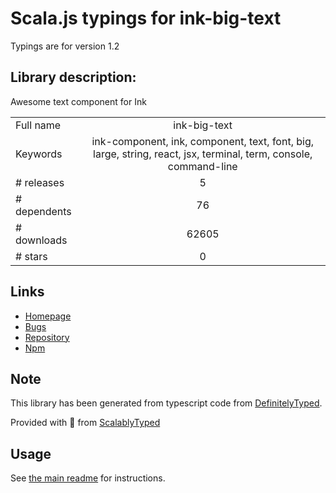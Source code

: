 
# Scala.js typings for ink-big-text

Typings are for version 1.2

## Library description:
Awesome text component for Ink

|                    |                 |
| ------------------ | :-------------: |
| Full name          | ink-big-text |
| Keywords           | ink-component, ink, component, text, font, big, large, string, react, jsx, terminal, term, console, command-line |
| # releases         | 5 |
| # dependents       | 76 |
| # downloads        | 62605 |
| # stars            | 0 |

## Links
- [Homepage](https://github.com/sindresorhus/ink-big-text#readme)
- [Bugs](https://github.com/sindresorhus/ink-big-text/issues)
- [Repository](https://github.com/sindresorhus/ink-big-text)
- [Npm](https://www.npmjs.com/package/ink-big-text)
    


## Note
This library has been generated from typescript code from [DefinitelyTyped](https://definitelytyped.org).

Provided with :purple_heart: from [ScalablyTyped](https://github.com/oyvindberg/ScalablyTyped)

## Usage
See [the main readme](../../readme.md) for instructions.


